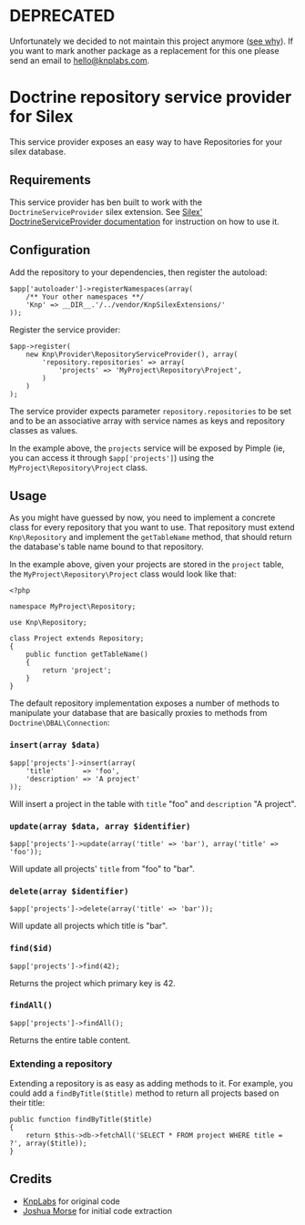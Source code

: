 # DEPRECATED
Unfortunately we decided to not maintain this project anymore ([see why](https://knplabs.com/en/blog/news-for-our-foss-projects-maintenance)).
If you want to mark another package as a replacement for this one please send an email to [hello@knplabs.com](mailto:hello@knplabs.com).

# Doctrine repository service provider for Silex

This service provider exposes an easy way to have Repositories for your silex database.

## Requirements

This service provider has ben built to work with the `DoctrineServiceProvider` silex extension. See [Silex' DoctrineServiceProvider documentation](http://silex.sensiolabs.org/doc/providers/doctrine.html) for instruction on how to use it.

## Configuration

Add the repository to your dependencies, then register the autoload:

    $app['autoloader']->registerNamespaces(array(
        /** Your other namespaces **/
        'Knp' => __DIR__.'/../vendor/KnpSilexExtensions/'
    ));

Register the service provider:

    $app->register(
        new Knp\Provider\RepositoryServiceProvider(), array(
            'repository.repositories' => array(
                'projects' => 'MyProject\Repository\Project',
            )
        )
    );

The service provider expects parameter `repository.repositories` to be set and to be an associative array with service names as keys and repository classes as values.

In the example above, the `projects` service will be exposed by Pimple (ie, you can access it through `$app['projects']`) using the `MyProject\Repository\Project` class.

## Usage

As you might have guessed by now, you need to implement a concrete class for every repository that you want to use. That repository must extend `Knp\Repository` and implement the `getTableName` method, that should return the database's table name bound to that repository.

In the example above, given your projects are stored in the `project` table, the `MyProject\Repository\Project` class would look like that:

    <?php

    namespace MyProject\Repository;

    use Knp\Repository;

    class Project extends Repository;
    {
        public function getTableName()
        {
            return 'project';
        }
    }

The default repository implementation exposes a number of methods to manipulate your database that are basically proxies to methods from `Doctrine\DBAL\Connection`:

### `insert(array $data)`

    $app['projects']->insert(array(
        'title'       => 'foo',
        'description' => 'A project'
    ));

Will insert a project in the table with `title` "foo" and `description` "A project".

### `update(array $data, array $identifier)`

    $app['projects']->update(array('title' => 'bar'), array('title' => 'foo'));

Will update all projects' `title` from "foo" to "bar".

### `delete(array $identifier)`

    $app['projects']->delete(array('title' => 'bar'));

Will update all projects which title is "bar".

### `find($id)`

    $app['projects']->find(42);

Returns the project which primary key is 42.

### `findAll()`

    $app['projects']->findAll();

Returns the entire table content.

### Extending a repository

Extending a repository is as easy as adding methods to it. For example, you could add a `findByTitle($title)` method to return all projects based on their title:

    public function findByTitle($title)
    {
        return $this->db->fetchAll('SELECT * FROM project WHERE title = ?', array($title));
    }

## Credits

* [KnpLabs](http://knplabs.com/) for original code
* [Joshua Morse](https://github.com/joshuamorse/) for initial code extraction
